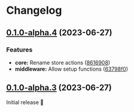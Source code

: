 # Changelog

## [0.1.0-alpha.4](https://github.com/PrettyCoffee/yaasl/compare/0.1.0-alpha.2...0.1.0-alpha.4) (2023-06-27)

### Features

- **core:** Rename store actions ([8616908](https://github.com/PrettyCoffee/yaasl/commit/86169086f99b8b77eae84939333202b592cb5256))
- **middleware:** Allow setup functions ([63798f0](https://github.com/PrettyCoffee/yaasl/commit/63798f0366005fc7c215157879a7c5ff42ac3c64))

## [0.1.0-alpha.3](https://github.com/PrettyCoffee/yaasl/compare/0.1.0-alpha.2...0.1.0-alpha.3) (2023-06-27)

Initial release 🎉

